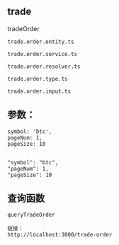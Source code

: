 ## trade
tradeOrder
```
trade.order.entity.ts

trade.order.service.ts

trade.order.resolver.ts

trade.order.type.ts

trade.order.input.ts
```

## 参数：
```
symbol: 'btc',
pageNum: 1,
pageSize: 10


"symbol": "btc",
"pageNum": 1,
"pageSize": 10
```
## 查询函数
```
queryTradeOrder

链接：
http://localhost:3000/trade-order
```

